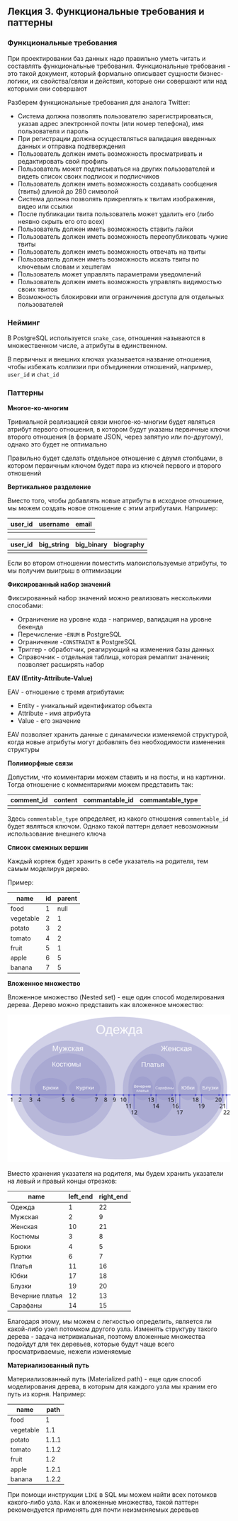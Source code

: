 ## Лекция 3. Функциональные требования и паттерны

### Функциональные требования

При проектировании баз данных надо правильно уметь читать и составлять функциональные требования. Функциональные требования - это такой документ, который формально описывает сущности бизнес-логики, их свойства/связи и действия, которые они совершают или над которыми они совершают

Разберем функциональные требования для аналога Twitter:

* Система должна позволять пользователю зарегистрироваться, указав адрес электронной почты (или номер телефона), имя пользователя и пароль
* При регистрации должна осуществляться валидация введенных данных и отправка подтверждения
* Пользователь должен иметь возможность просматривать и редактировать свой профиль
* Пользователь может подписываться на других пользователей и видеть список своих подписок и подписчиков
* Пользователь должен иметь возможность создавать сообщения (твиты) длиной до 280 символой
* Система должна позволять прикреплять к твитам изображения, видео или ссылки
* После публикации твита пользователь может удалить его (либо неявно скрыть его ото всех)
* Пользователь должен иметь возможность ставить лайки
* Пользователь должен иметь возможность переопубликовать чужие твиты
* Пользователь должен иметь возможность отвечать на твиты
* Пользователь должен иметь возможность искать твиты по ключевым словам и хештегам
* Пользователь может управлять параметрами уведомлений
* Пользователь должен иметь возможность управлять видимостью своих твитов
* Возможность блокировки или ограничения доступа для отдельных пользователей

### Нейминг

В PostgreSQL используется `snake_case`, отношения называются в множественном числе, а атрибуты в единственном.

В первичных и внешних ключах указывается название отношения, чтобы избежать коллизии при объединении отношений, например, `user_id` и `chat_id`

### Паттерны

**Многое-ко-многим**

Тривиальной реализацией связи многое-ко-многим будет являться атрибут первого отношения, в котором будут указаны первичные ключи второго отношения (в формате JSON, через запятую или по-другому), однако это будет не оптимально

Правильно будет сделать отдельное отношение с двумя столбцами, в котором первичным ключом будет пара из ключей первого и второго отношений

**Вертикальное разделение**

Вместо того, чтобы добавлять новые атрибуты в исходное отношение, мы можем создать новое отношение с этим атрибутами. Например:

| user_id | username | email |
| ------- | -------- | ----- |
|         |          |       |

| user_id | big_string | big_binary | biography |
| ------- | ---------- | ---------- | --------- |
|         |            |            |           |

Если во втором отношении поместить малоиспользуемые атрибуты, то мы получим выигрыш в оптимизации

**Фиксированный набор значений**

Фиксированный набор значений можно реализовать несколькими способами:

* Ограничение на уровне кода - например, валидация на уровне бекенда
* Перечисление -`ENUM` в PostgreSQL
* Ограничение -`CONSTRAINT` в PostgreSQL
* Триггер - обработчик, реагирующий на изменения базы данных
* Справочник - отдельная таблица, которая ремаппит значения; позволяет расширять набор

**EAV (Entity-Attribute-Value)**

EAV - отношение с тремя атрибутами:

* Entity - уникальный идентификатор объекта
* Attribute - имя атрибута
* Value - его значение

EAV позволяет хранить данные с динамически изменяемой структурой, когда новые атрибуты могут добавлять без необходимости изменения структуры

**Полиморфные связи**

Допустим, что комментарии можем ставить и на посты, и на картинки. Тогда отношение с комментариями можем представить так:

| comment_id | content | commantable_id | commantable_type |
| ---------- | ------- | -------------- | ---------------- |
|            |         |                |                  |

Здесь `commentable_type` определяет, из какого отношения `commentable_id` будет являться ключом. Однако такой паттерн делает невозможным использование внешнего ключа

**Список смежных вершин**

Каждый кортеж будет хранить в себе указатель на родителя, тем самым моделируя дерево.

Пример:

| name      | id | parent |
| --------- | -- | ------ |
| food      | 1  | null   |
| vegetable | 2  | 1      |
| potato    | 3  | 2      |
| tomato    | 4  | 2      |
| fruit     | 5  | 1      |
| apple     | 6  | 5      |
| banana    | 7  | 5      |

**Вложенное множество**

Вложенное множество (Nested set) - еще один способ моделирования дерева. Дерево можно представить как вложенное множество:

![picture](images/dbdesign_2025_02_19_1.svg)

Вместо хранения указателя на родителя, мы будем хранить указатели на левый и правый концы отрезков:

| name                          | left_end | right_end |
| ----------------------------- | -------- | --------- |
| Одежда                  | 1        | 22        |
| Мужская                | 2        | 9         |
| Женская                | 10       | 21        |
| Костюмы                | 3        | 8         |
| Брюки                    | 4        | 5         |
| Куртки                  | 6        | 7         |
| Платья                  | 11       | 16        |
| Юбки                      | 17       | 18        |
| Блузки                  | 19       | 20        |
| Вечерние платья | 12       | 13        |
| Сарафаны              | 14       | 15        |

Благодаря этому, мы можем с легкостью определить, является ли какой-либо узел потомком другого узла. Изменять структуру такого дерева - задача нетривиальная, поэтому вложенные множества подойдут для тех деревьев, которые будут чаще всего просматриваемые, нежели изменяемые

**Материализованный путь**

Материализованный путь (Materialized path) - еще один способ моделирования дерева, в которым для каждого узла мы храним его путь из корня. Например:

| name      | path  |
| --------- | ----- |
| food      | 1     |
| vegetable | 1.1   |
| potato    | 1.1.1 |
| tomato    | 1.1.2 |
| fruit     | 1.2   |
| apple     | 1.2.1 |
| banana    | 1.2.2 |

При помощи инструкции `LIKE` в SQL мы можем найти всех потомков какого-либо узла. Как и вложенные множества, такой паттерн рекомендуется применять для почти неизменяемых деревьев

